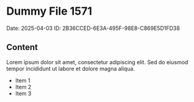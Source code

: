 # Dummy File 1571

Date: 2025-04-03
ID: 2B36CCED-6E3A-495F-98E8-C869E5D1FD38

## Content

Lorem ipsum dolor sit amet, consectetur adipiscing elit.
Sed do eiusmod tempor incididunt ut labore et dolore magna aliqua.

* Item 1
* Item 2
* Item 3

